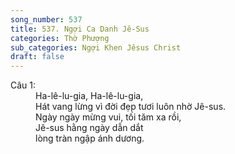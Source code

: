 ```yaml
---
song_number: 537
title: 537. Ngợi Ca Danh Jê-Sus
categories: Thờ Phượng
sub_categories: Ngợi Khen Jêsus Christ
draft: false
---
```

<dl><dt>Câu 1:</dt><dd data-verse="1">Ha-lê-lu-gia, Ha-lê-lu-gia, <br/>Hát vang lừng vì đời đẹp tươi luôn nhờ Jê-sus. <br/>Ngày ngày mừng vui, tối tăm xa rồi, <br/>Jê-sus hằng ngày dẫn dắt <br/>lòng tràn ngập ánh dương. </dd></dl>